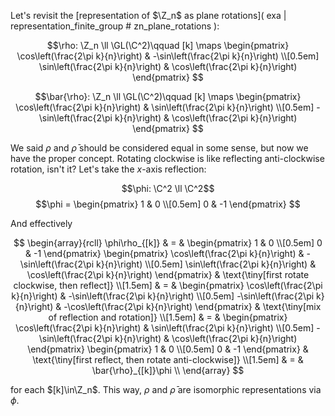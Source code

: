 Let's revisit the [representation of $\Z_n$ as plane rotations]( exa | representation_finite_group # zn_plane_rotations ):

$$\rho: \Z_n \ll \GL(\C^2)\qquad
[k] \maps 
\begin{pmatrix}
\cos\left(\frac{2\pi k}{n}\right) & -\sin\left(\frac{2\pi k}{n}\right) \\[0.5em]
\sin\left(\frac{2\pi k}{n}\right) &  \cos\left(\frac{2\pi k}{n}\right)
\end{pmatrix}
$$

$$\bar{\rho}: \Z_n \ll \GL(\C^2)\qquad
[k] \maps 
\begin{pmatrix}
 \cos\left(\frac{2\pi k}{n}\right) & \sin\left(\frac{2\pi k}{n}\right) \\[0.5em]
-\sin\left(\frac{2\pi k}{n}\right) & \cos\left(\frac{2\pi k}{n}\right)
\end{pmatrix}
$$

We said $\rho$ and $\bar{\rho}$ should be considered equal in some sense, but now we have the proper concept. Rotating clockwise is like reflecting anti-clockwise rotation, isn't it? Let's take the $x$-axis reflection:

$$\phi: \C^2 \ll \C^2$$
$$\phi = 
\begin{pmatrix}
1 & 0 \\[0.5em]
0 & -1
\end{pmatrix}
$$

And effectively

$$
\begin{array}{rcll}
\phi\rho_{[k]} & = & 
\begin{pmatrix}
1 & 0 \\[0.5em]
0 & -1
\end{pmatrix} 
\begin{pmatrix}
\cos\left(\frac{2\pi k}{n}\right) & -\sin\left(\frac{2\pi k}{n}\right) \\[0.5em]
\sin\left(\frac{2\pi k}{n}\right) &  \cos\left(\frac{2\pi k}{n}\right)
\end{pmatrix} & \text{\tiny[first rotate clockwise, then reflect]} \\[1.5em]
& = &
\begin{pmatrix}
 \cos\left(\frac{2\pi k}{n}\right) & -\sin\left(\frac{2\pi k}{n}\right) \\[0.5em]
-\sin\left(\frac{2\pi k}{n}\right) & -\cos\left(\frac{2\pi k}{n}\right)
\end{pmatrix} & \text{\tiny[mix of reflection and rotation]} \\[1.5em]
& = &
\begin{pmatrix}
 \cos\left(\frac{2\pi k}{n}\right) & \sin\left(\frac{2\pi k}{n}\right) \\[0.5em]
-\sin\left(\frac{2\pi k}{n}\right) & \cos\left(\frac{2\pi k}{n}\right)
\end{pmatrix}
\begin{pmatrix}
1 & 0 \\[0.5em]
0 & -1
\end{pmatrix} & \text{\tiny[first reflect, then rotate anti-clockwise]} \\[1.5em]
& = &
\bar{\rho}_{[k]}\phi \\
\end{array}
$$

for each $[k]\in\Z_n$. This way, $\rho$ and $\bar{\rho}$ are isomorphic representations via $\phi$.